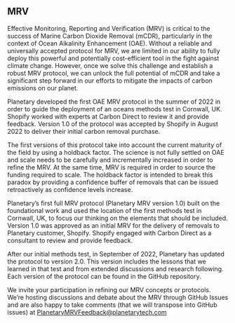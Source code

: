 ## MRV
Effective Monitoring, Reporting and Verification (MRV) is critical to the success of Marine Carbon Dioxide Removal (mCDR), particularly in the context of Ocean Alkalinity Enhancement (OAE). Without a reliable and universally accepted protocol for MRV, we are limited in our ability to fully deploy this powerful and potentially cost-efficient tool in the fight against climate change. However, once we solve this challenge and establish a robust MRV protocol, we can unlock the full potential of mCDR and take a significant step forward in our efforts to mitigate the impacts of carbon emissions on our planet.

Planetary developed the first OAE MRV protocol in the summer of 2022 in order to guide the deployment of an oceans methods test in Cornwall, UK. Shopify worked with experts at Carbon Direct to review it and provide feedback. Version 1.0 of the protocol was accepted by Shopify in August 2022 to deliver their initial carbon removal purchase.

The first versions of this protocol take into account the current maturity of the field by using a holdback factor. The science is not fully settled on OAE and scale needs to be carefully and incrementally increased in order to refine the MRV. At the same time, MRV is required in order to source the funding required to scale. The holdback factor is intended to break this paradox by providing a confidence buffer of removals that can be issued retroactively as confidence levels increase. 

Planetary’s first full MRV protocol (Planetary MRV version 1.0) built on the foundational work and used the location of the first methods test in Cornwall, UK, to focus our thinking on the elements that should be included. Version 1.0 was approved as an initial MRV for the delivery of removals to Planetary customer, Shopify. Shopify engaged with Carbon Direct as a consultant to review and provide feedback. 

After our initial methods test, in September of 2022, Planetary has updated the protocol to version 2.0. This version includes the lessons that we learned in that test and from extended discussions and research following.  
Each version of the protocol can be found in the GitHub repository.

We invite  your participation in refining our MRV concepts or protocols. We’re hosting discussions and debate about the MRV through GitHub Issues and are also happy to take comments (that we will transpose into GitHub issues) at PlanetaryMRVFeedback@planetarytech.com
